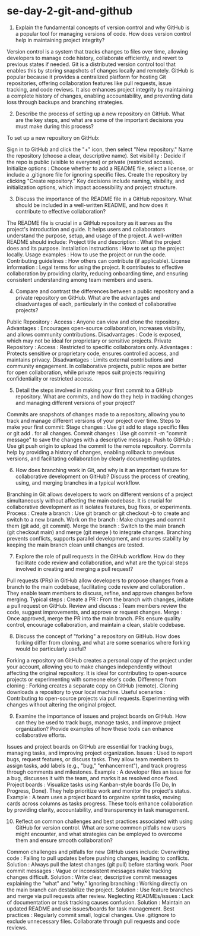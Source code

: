 # se-day-2-git-and-github

1) Explain the fundamental concepts of version control and why GitHub is a popular tool for managing versions of code. How does version control help in maintaining project integrity?

  Version control is a system that tracks changes to files over time, allowing developers to manage code history, collaborate efficiently, and revert to previous 
  states if needed. Git is a distributed version 
  control tool that enables this by storing snapshots of changes locally and remotely.
  GitHub is popular because it provides a centralized platform for hosting Git repositories, offering collaboration features like pull requests, issue tracking, 
  and code reviews. It also enhances project 
  integrity by maintaining a complete history of changes, enabling accountability, and preventing data loss through backups and branching strategies.


2) Describe the process of setting up a new repository on GitHub. What are the key steps, and what are some of the important decisions you must make during this process?

  To set up a new repository on GitHub:

   Sign in to GitHub and click the "+" icon, then select "New repository."
Name the repository (choose a clear, descriptive name).
Set visibility : Decide if the repo is public (visible to everyone) or private (restricted access).
Initialize options : Choose whether to add a README file, select a license, or include a .gitignore file for ignoring specific files.
Create the repository by clicking "Create repository."
Key decisions include naming, visibility, and initialization options, which impact accessibility and project structure.


3) Discuss the importance of the README file in a GitHub repository. What should be included in a well-written README, and how does it contribute to effective collaboration?

  The README file is crucial in a GitHub repository as it serves as the project's introduction and guide. It helps users and collaborators understand the purpose, setup, and usage of the project.
  A well-written README should include:
    Project title and description : What the project does and its purpose.
    Installation instructions : How to set up the project locally.
    Usage examples : How to use the project or run the code.
    Contributing guidelines : How others can contribute (if applicable).
    License information : Legal terms for using the project.
  It contributes to effective collaboration by providing clarity, reducing onboarding time, and ensuring consistent understanding among team members and users.


4) Compare and contrast the differences between a public repository and a private repository on GitHub. What are the advantages and disadvantages of each, particularly in the context of collaborative projects?

Public Repository :
Access : Anyone can view and clone the repository.
Advantages : Encourages open-source collaboration, increases visibility, and allows community contributions.
Disadvantages : Code is exposed, which may not be ideal for proprietary or sensitive projects.
Private Repository :
Access : Restricted to specific collaborators only.
Advantages : Protects sensitive or proprietary code, ensures controlled access, and maintains privacy.
Disadvantages : Limits external contributions and community engagement.
In collaborative projects, public repos are better for open collaboration, while private repos suit projects requiring confidentiality or restricted access.


5) Detail the steps involved in making your first commit to a GitHub repository. What are commits, and how do they help in tracking changes and managing different versions of your project?

Commits are snapshots of changes made to a repository, allowing you to track and manage different versions of your project over time.
Steps to make your first commit:
Stage changes : Use git add <file> to stage specific files or git add . for all changes.
Commit changes : Use git commit -m "commit message" to save the changes with a descriptive message.
Push to GitHub : Use git push origin <branch> to upload the commit to the remote repository.
Commits help by providing a history of changes, enabling rollback to previous versions, and facilitating collaboration by clearly documenting updates.


6) How does branching work in Git, and why is it an important feature for collaborative development on GitHub? Discuss the process of creating, using, and merging branches in a typical workflow.

Branching in Git allows developers to work on different versions of a project simultaneously without affecting the main codebase. It is crucial for collaborative development as it isolates features, bug fixes, or experiments.
Process :
Create a branch : Use git branch <branch-name> or git checkout -b <branch-name> to create and switch to a new branch.
Work on the branch : Make changes and commit them (git add, git commit).
Merge the branch : Switch to the main branch (git checkout main) and merge (git merge <branch-name>) to integrate changes.
Branching prevents conflicts, supports parallel development, and ensures stability by keeping the main branch clean until changes are tested.


7) Explore the role of pull requests in the GitHub workflow. How do they facilitate code review and collaboration, and what are the typical steps involved in creating and merging a pull request?

Pull requests (PRs) in GitHub allow developers to propose changes from a branch to the main codebase, facilitating code review and collaboration . They enable team members to discuss, refine, and approve changes before merging.
Typical steps :
Create a PR : From the branch with changes, initiate a pull request on GitHub.
Review and discuss : Team members review the code, suggest improvements, and approve or request changes.
Merge : Once approved, merge the PR into the main branch.
PRs ensure quality control, encourage collaboration, and maintain a clean, stable codebase.


8) Discuss the concept of "forking" a repository on GitHub. How does forking differ from cloning, and what are some scenarios where forking would be particularly useful?

Forking a repository on GitHub creates a personal copy of the project under your account, allowing you to make changes independently without affecting the original repository. It is ideal for contributing to open-source projects or experimenting with someone else's code.
Difference from cloning :
Forking creates a separate copy on GitHub (remote).
Cloning downloads a repository to your local machine.
Useful scenarios :
Contributing to open-source projects via pull requests.
Experimenting with changes without altering the original project.


9) Examine the importance of issues and project boards on GitHub. How can they be used to track bugs, manage tasks, and improve project organization? Provide examples of how these tools can enhance collaborative efforts.

Issues and project boards on GitHub are essential for tracking bugs, managing tasks, and improving project organization.
Issues : Used to report bugs, request features, or discuss tasks. They allow team members to assign tasks, add labels (e.g., "bug," "enhancement"), and track progress through comments and milestones.
Example : A developer files an issue for a bug, discusses it with the team, and marks it as resolved once fixed.
Project boards : Visualize tasks using Kanban-style boards (To Do, In Progress, Done). They help prioritize work and monitor the project's status.
Example : A team uses a project board to organize sprint tasks, moving cards across columns as tasks progress.
These tools enhance collaboration by providing clarity, accountability, and transparency in task management.


10) Reflect on common challenges and best practices associated with using GitHub for version control. What are some common pitfalls new users might encounter, and what strategies can be employed to overcome them and ensure smooth collaboration?

Common challenges and pitfalls for new GitHub users include:
Overwriting code : Failing to pull updates before pushing changes, leading to conflicts.
Solution : Always pull the latest changes (git pull) before starting work.
Poor commit messages : Vague or inconsistent messages make tracking changes difficult.
Solution : Write clear, descriptive commit messages explaining the "what" and "why."
Ignoring branching : Working directly on the main branch can destabilize the project.
Solution : Use feature branches and merge via pull requests after review.
Neglecting READMEs/issues : Lack of documentation or task tracking causes confusion.
Solution : Maintain an updated README and use issues/boards for task management.
Best practices :
Regularly commit small, logical changes.
Use .gitignore to exclude unnecessary files.
Collaborate through pull requests and code reviews.

